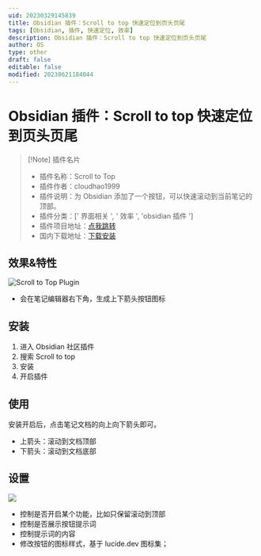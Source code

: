 ```yaml
---
uid: 20230329145839
title: Obsidian 插件：Scroll to top 快速定位到页头页尾
tags: [Obsidian, 插件, 快速定位, 效率]
description: Obsidian 插件：Scroll to top 快速定位到页头页尾
author: OS
type: other
draft: false
editable: false
modified: 20230621184044
---
```


# Obsidian 插件：Scroll to top 快速定位到页头页尾

> [!Note] 插件名片
> - 插件名称：Scroll to Top
> - 插件作者：cloudhao1999
> - 插件说明：为 Obsidian 添加了一个按钮，可以快速滚动到当前笔记的顶部。
> - 插件分类：[' 界面相关 ', ' 效率 ', 'obsidian 插件 ']
> - 插件项目地址：[点我跳转](https://github.com/cloudhao1999/obsidian-scroll-to-top-plugin)
> - 国内下载地址：[下载安装](https://pkmer.cn/products/plugin/pluginMarket/?obsidian-scroll-to-top-plugin)

## 效果&特性

![Scroll to Top Plugin](https://cdn.pkmer.cn/covers/obsidian-scroll-to-top-plugin.png!pkmer)

- 会在笔记编辑器右下角，生成上下箭头按钮图标

## 安装

1. 进入 Obsidian 社区插件
2. 搜索 Scroll to top
3. 安装
4. 开启插件

## 使用

安装开启后，点击笔记文档的向上向下箭头即可。

- 上箭头：滚动到文档顶部
- 下箭头：滚动到文档底部

## 设置

![](https://cdn.pkmer.cn/images/a98623c3025d77359f7964f2ef38f505_MD5.png!pkmer)

- 控制是否开启某个功能，比如只保留滚动到顶部
- 控制是否展示按钮提示词
- 控制提示词的内容
- 修改按钮的图标样式，基于 lucide.dev 图标集；